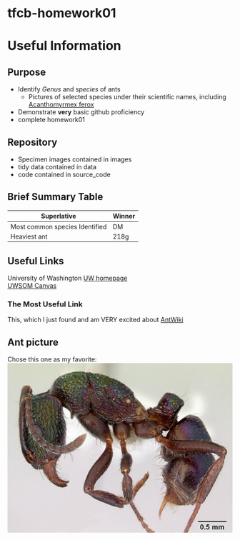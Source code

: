 # tfcb-homework01
# Useful Information
## Purpose
- Identify *Genus* and *species* of ants
  - Pictures of selected species under their scientific names, including [Acanthomyrmex ferox](images/Acanthomyrmex_ferox.jpg)
- Demonstrate **__very__** basic github proficiency
- complete homework01

## Repository
- Specimen images contained in images
- tidy data contained in data
- code contained in source_code

## Brief Summary Table
|Superlative    | Winner    |
|------------|----------------|
|Most common species Identified| DM |
|Heaviest ant | 218g |


## Useful Links
University of Washington [ UW homepage](https://www.washington.edu/)   
[UWSOM Canvas](https://canvas.uw.edu/)
### The Most Useful Link
This, which I just found and am VERY excited about [AntWiki](https://antwiki.org/wiki/Welcome_to_AntWiki)

## Ant picture
Chose this one as my favorite:   
![Ant picture](images/Rhytidoponera_metallica.jpg)

